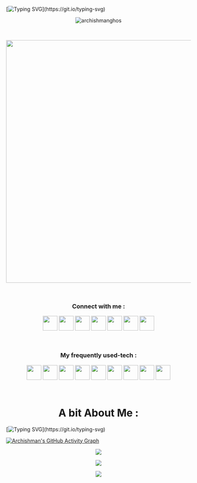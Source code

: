 [![Typing SVG](https://readme-typing-svg.herokuapp.com?font=Georama&color=FFC947&size=22&center=true&lines=Hey%2C+I+am+Archishman+Ghosh.;A+full-time+Competitive+Programmer.;And+a+part-time+Web+Developer.;Let+me+bring+some+pop-corn!)](https://git.io/typing-svg)
<p align="center"> <img src="https://profile-counter.glitch.me/{archishmanghos}/count.svg" alt="archishmanghos" /> </p>
<br>
<p align=center><img width="660px" src="https://miro.medium.com/max/1300/1*J7163_O9rLungyF7YPoZgA.png"></p>
<br>
<h3 align="center">Connect with me :</h3>
<p align=center>
<a target="_blank" href="https://www.linkedin.com/in/archishman-ghosh-b83330198/"><img width="40px" src="https://upload.wikimedia.org/wikipedia/commons/thumb/e/e9/Linkedin_icon.svg/256px-Linkedin_icon.svg.png"/></a>
<a target="_blank" href="https://codeforces.com/profile/Archi"><img width="40px" src="https://4.bp.blogspot.com/-XDhgx0rKXZs/XIFWwjkQFSI/AAAAAAAAE80/BZomz5pCmF0FyiqEXqFBcYWOx98noEB_wCPcBGAYYCw/s1600/codeforces.png"/></a>
<a target="_blank" href="https://atcoder.jp/users/archishmanghos"><img width="40px"src="https://media.vlpt.us/images/emeraldgoose/post/8f8486ac-ebd1-4e47-a24e-d1be9446ff88/atcoderlogo.png" width="22px"></a>
<a target="_blank" href="https://www.codechef.com/users/archishmanghos"><img width="40px" src="https://api.iconify.design/simple-icons:codechef.svg?color=%2379553A"/></a>
<a target="_blank" href="https://www.facebook.com/profile.php?id=100011552236202"><img width="40px" src="https://www.vectorlogo.zone/logos/facebook/facebook-official.svg"/></a>
<a target="_blank" href="https://www.instagram.com/ar_chi_es/"><img width="40px" src="https://www.vectorlogo.zone/logos/instagram/instagram-icon.svg"/></a>
<a target="_blank" href="https://twitter.com/ar_chi_es"><img width="40px" src="https://upload.wikimedia.org/wikipedia/sco/9/9f/Twitter_bird_logo_2012.svg"/></a>
  </p>
<br>
<h3 align=center>My frequently used-tech :</h3>

 <p align=center>
  <a target="_blank"><img  width="40px" src="https://seeklogo.com/images/G/git-logo-CD8D6F1C09-seeklogo.com.png"/></a>
  <a target="_blank"><img  width="40px" src="https://seeklogo.com/images/C/c-logo-43CE78FF9C-seeklogo.com.png"/></a>
  <a target="_blank"><img  width="40px" src="https://seeklogo.com/images/H/html5-without-wordmark-color-logo-14D252D878-seeklogo.com.png"/></a>
  <a target="_blank"><img  width="40px" src="https://upload.wikimedia.org/wikipedia/commons/d/d5/CSS3_logo_and_wordmark.svg"/></a>
  <a target="_blank"><img  width="40px" src="https://upload.wikimedia.org/wikipedia/commons/b/b2/Bootstrap_logo.svg"/></a>
  <a target="_blank"><img  width="40px" src="https://upload.wikimedia.org/wikipedia/commons/9/99/Unofficial_JavaScript_logo_2.svg"/></a>
  <a target="_blank"><img  width="40px" src="https://upload.wikimedia.org/wikipedia/commons/d/d9/Node.js_logo.svg"/></a>
  <a target="_blank"><img width="40px" src="https://upload.wikimedia.org/wikipedia/en/d/d2/Sublime_Text_3_logo.png"/></a>
  <a target="_blank"><img width="40px" src="https://upload.wikimedia.org/wikipedia/commons/thumb/9/9a/Visual_Studio_Code_1.35_icon.svg/768px-Visual_Studio_Code_1.35_icon.svg.png"/></a>
</p>
 <br>
 
 <h1 align=center>A bit About Me :</h1>
 
 [![Typing SVG](https://readme-typing-svg.herokuapp.com?color=FFC947&size=28&center=true&vCenter=true&multiline=true&width=1000&height=350&lines=A+sophomore+at+Jalpaiguri+Government+Engineering+College.;Currently+pursuing+BTech+in+Information+Technology.;Competitive+Programmer+by+Heart+.;I+maintain+2+repos+for+CP+,++check+them+out!;Aaand%2C+I+am+a+car-fanatic+:+D;Would+love+to+connect+with+you!;Just+drop+a+mail+at+ag2324%40it.jgec.ac.in;Actively+looking+for+SDE+and+technical-content+internships.;Until+we+meet+again%2C+%E0%A6%AD%E0%A6%BE%E0%A6%B2%E0%A7%8B+%E0%A6%A5%E0%A6%BE%E0%A6%95%E0%A6%AC%E0%A7%87%E0%A6%A8%E0%A5%A4;)](https://git.io/typing-svg)
 
[![Archishman's GitHub Activity Graph](https://activity-graph.herokuapp.com/graph?username=archishmanghos&theme=react-dark&line=69bb20&point=69bb84)](https://github.com/archishmanghos)
<p align=center><img src ="https://github-readme-streak-stats.herokuapp.com?user=archishmanghos&theme=darcula&hide_border=false&background=FFFFFF00&theme=merko"></p>

<p align=center><img src="https://github-readme-stats.vercel.app/api?username=archishmanghos&show_icons=true&theme=merko"></p>

<p align=center><img src="https://github-readme-stats.vercel.app/api/top-langs/?username=archishmanghos"></p>
